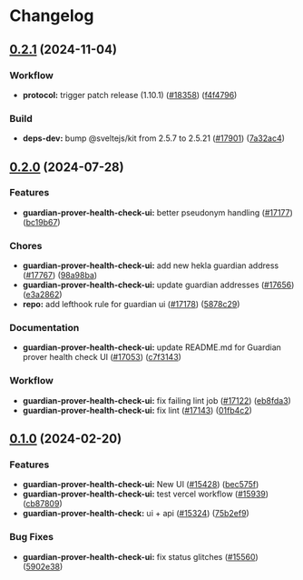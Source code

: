 # Changelog

## [0.2.1](https://github.com/taikoxyz/taiko-mono/compare/guardian-prover-health-check-ui-v0.2.0...guardian-prover-health-check-ui-v0.2.1) (2024-11-04)


### Workflow

* **protocol:** trigger patch release (1.10.1) ([#18358](https://github.com/taikoxyz/taiko-mono/issues/18358)) ([f4f4796](https://github.com/taikoxyz/taiko-mono/commit/f4f4796488059b02c79d6fb15170df58dd31dc4e))


### Build

* **deps-dev:** bump @sveltejs/kit from 2.5.7 to 2.5.21 ([#17901](https://github.com/taikoxyz/taiko-mono/issues/17901)) ([7a32ac4](https://github.com/taikoxyz/taiko-mono/commit/7a32ac40a654521c82cb3ff5b6f5af87d0a915a4))

## [0.2.0](https://github.com/taikoxyz/taiko-mono/compare/guardian-prover-health-check-ui-v0.1.0...guardian-prover-health-check-ui-v0.2.0) (2024-07-28)


### Features

* **guardian-prover-health-check-ui:** better pseudonym handling ([#17177](https://github.com/taikoxyz/taiko-mono/issues/17177)) ([bc19b67](https://github.com/taikoxyz/taiko-mono/commit/bc19b677e0d8fb9816489fe3bd2a57ca2adbd1ee))


### Chores

* **guardian-prover-health-check-ui:** add new hekla guardian address ([#17767](https://github.com/taikoxyz/taiko-mono/issues/17767)) ([98a98ba](https://github.com/taikoxyz/taiko-mono/commit/98a98ba105fa7d29185d7bf35bbcfefd7b17d581))
* **guardian-prover-health-check-ui:** update guardian addresses ([#17656](https://github.com/taikoxyz/taiko-mono/issues/17656)) ([e3a2862](https://github.com/taikoxyz/taiko-mono/commit/e3a28628c14a188aa44781f0b9919f365d5835cc))
* **repo:** add lefthook rule for guardian ui ([#17178](https://github.com/taikoxyz/taiko-mono/issues/17178)) ([5878c29](https://github.com/taikoxyz/taiko-mono/commit/5878c291a30bf32a288628f6bdff8d7b592f3149))


### Documentation

* **guardian-prover-health-check-ui:** update README.md for Guardian prover health check UI ([#17053](https://github.com/taikoxyz/taiko-mono/issues/17053)) ([c7f3143](https://github.com/taikoxyz/taiko-mono/commit/c7f3143c763792806de2dffb09d35e756f4cb1e9))


### Workflow

* **guardian-prover-health-check-ui:** fix failing lint job ([#17122](https://github.com/taikoxyz/taiko-mono/issues/17122)) ([eb8fda3](https://github.com/taikoxyz/taiko-mono/commit/eb8fda30e9cd84097d51e4d88137eff11b102e7d))
* **guardian-prover-health-check-ui:** fix lint ([#17143](https://github.com/taikoxyz/taiko-mono/issues/17143)) ([01fb4c2](https://github.com/taikoxyz/taiko-mono/commit/01fb4c2e4955c7a0389556c2f239e8d11c024c1d))

## [0.1.0](https://github.com/taikoxyz/taiko-mono/compare/guardian-prover-health-check-ui-v0.1.0...guardian-prover-health-check-ui-v0.1.0) (2024-02-20)

### Features

- **guardian-prover-health-check-ui:** New UI ([#15428](https://github.com/taikoxyz/taiko-mono/issues/15428)) ([bec575f](https://github.com/taikoxyz/taiko-mono/commit/bec575f03a63e58969e8ee9a492ee7a600f807a3))
- **guardian-prover-health-check-ui:** test vercel workflow ([#15939](https://github.com/taikoxyz/taiko-mono/issues/15939)) ([cb87809](https://github.com/taikoxyz/taiko-mono/commit/cb878091fb8c9535e7c003995a1755e03d5950c3))
- **guardian-prover-health-check:** ui + api ([#15324](https://github.com/taikoxyz/taiko-mono/issues/15324)) ([75b2ef9](https://github.com/taikoxyz/taiko-mono/commit/75b2ef9f9ab9f9651a9d9d55e6bc0ad0fd8d4624))

### Bug Fixes

- **guardian-prover-health-check-ui:** fix status glitches ([#15560](https://github.com/taikoxyz/taiko-mono/issues/15560)) ([5902e38](https://github.com/taikoxyz/taiko-mono/commit/5902e3892225e63df88aa606abcc3e40f0249b6e))
